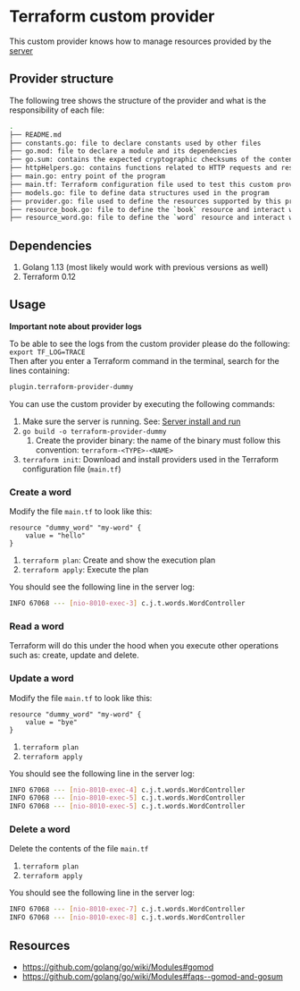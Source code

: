 # Terraform custom provider

This custom provider knows how to manage resources provided by the [server](../server/README.md)

## Provider structure

The following tree shows the structure of the provider and what is the responsibility of each file:

```bash
.
├── README.md
├── constants.go: file to declare constants used by other files
├── go.mod: file to declare a module and its dependencies
├── go.sum: contains the expected cryptographic checksums of the content of specific module versions
├── httpHelpers.go: contains functions related to HTTP requests and responses
├── main.go: entry point of the program
├── main.tf: Terraform configuration file used to test this custom provider
├── models.go: file to define data structures used in the program
├── provider.go: file used to define the resources supported by this provider
├── resource_book.go: file to define the `book` resource and interact with the server
├── resource_word.go: file to define the `word` resource and interact with the server
```

## Dependencies

1. Golang 1.13 (most likely would work with previous versions as well)
1. Terraform 0.12

## Usage

**Important note about provider logs**

To be able to see the logs from the custom provider please do the following: `export TF_LOG=TRACE`<br>
Then after you enter a Terraform command in the terminal, search for the lines containing:
```bash
plugin.terraform-provider-dummy
```

You can use the custom provider by executing the following commands:

1. Make sure the server is running. See: [Server install and run](../server/README.md#install-and-run)
1. `go build -o terraform-provider-dummy`
    1. Create the provider binary: the name of the binary must follow this convention: `terraform-<TYPE>-<NAME>`
1. `terraform init`: Download and install providers used in the Terraform configuration file (`main.tf`)

### Create a word

Modify the file `main.tf` to look like this:

```hcl
resource "dummy_word" "my-word" {
    value = "hello"
}
```

1. `terraform plan`: Create and show the execution plan
1. `terraform apply`: Execute the plan

You should see the following line in the server log:

```bash
INFO 67068 --- [nio-8010-exec-3] c.j.t.words.WordController               : Create word: hello
```

### Read a word

Terraform will do this under the hood when you execute other operations such as: create, update and delete.

### Update a word

Modify the file `main.tf` to look like this:

```hcl
resource "dummy_word" "my-word" {
    value = "bye"
}
```

1. `terraform plan`
1. `terraform apply`

You should see the following line in the server log:

```bash
INFO 67068 --- [nio-8010-exec-4] c.j.t.words.WordController               : Read word with ID: d7a22890-8aee-4c89-bbcc-4b6178f733f7
INFO 67068 --- [nio-8010-exec-5] c.j.t.words.WordController               : Update word with ID: d7a22890-8aee-4c89-bbcc-4b6178f733f7
INFO 67068 --- [nio-8010-exec-5] c.j.t.words.WordController               : Updating 'hello' by 'bye'
```

### Delete a word

Delete the contents of the file `main.tf`

1. `terraform plan`
1. `terraform apply`

You should see the following line in the server log:

```bash
INFO 67068 --- [nio-8010-exec-7] c.j.t.words.WordController               : Read word with ID: d7a22890-8aee-4c89-bbcc-4b6178f733f7
INFO 67068 --- [nio-8010-exec-8] c.j.t.words.WordController               : Delete word with ID: d7a22890-8aee-4c89-bbcc-4b6178f733f7
```

## Resources

* https://github.com/golang/go/wiki/Modules#gomod
* https://github.com/golang/go/wiki/Modules#faqs--gomod-and-gosum
